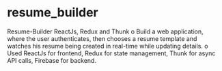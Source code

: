 # resume_builder
Resume-Builder
ReactJs, Redux and Thunk o Build a web application, where the user authenticates, then chooses a resume template and watches his resume being created in real-time while updating details. o Used ReactJs for frontend, Redux for state management, Thunk for async API calls, Firebase for backend.
